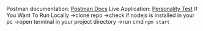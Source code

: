 Postman documentation: [Postman Docs](https://documenter.getpostman.com/view/10752522/VUjMnQtg)
Live Application: [Personality Test](https://personality-test-abdullah.herokuapp.com/main/home)
If You Want To Run Locally
->clone repo
->check if nodejs is installed in your pc
->open terminal in your project directory
->run cmd `npm start`